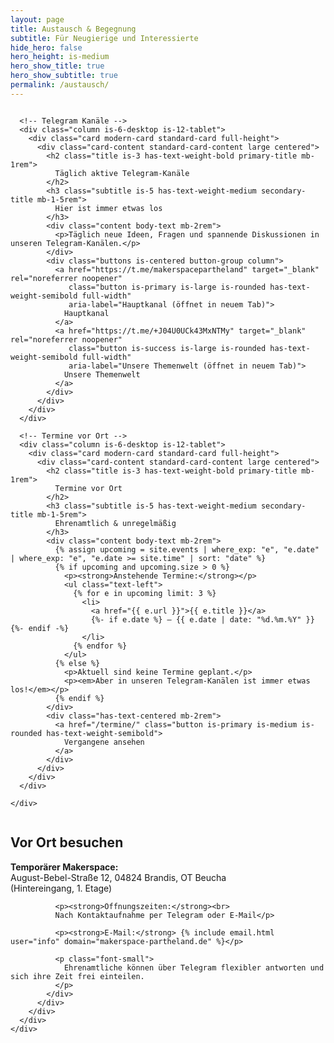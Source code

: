 ```yaml
---
layout: page
title: Austausch & Begegnung
subtitle: Für Neugierige und Interessierte
hide_hero: false
hero_height: is-medium
hero_show_title: true
hero_show_subtitle: true
permalink: /austausch/
---
```


<section class="section main-section">
  <div class="container">
    <div class="columns is-multiline is-centered">
      
      <!-- Telegram Kanäle -->
      <div class="column is-6-desktop is-12-tablet">
        <div class="card modern-card standard-card full-height">
          <div class="card-content standard-card-content large centered">
            <h2 class="title is-3 has-text-weight-bold primary-title mb-1rem">
              Täglich aktive Telegram-Kanäle
            </h2>
            <h3 class="subtitle is-5 has-text-weight-medium secondary-title mb-1-5rem">
              Hier ist immer etwas los
            </h3>
            <div class="content body-text mb-2rem">
              <p>Täglich neue Ideen, Fragen und spannende Diskussionen in unseren Telegram-Kanälen.</p>
            </div>
            <div class="buttons is-centered button-group column">
              <a href="https://t.me/makerspacepartheland" target="_blank" rel="noreferrer noopener" 
                 class="button is-primary is-large is-rounded has-text-weight-semibold full-width"
                 aria-label="Hauptkanal (öffnet in neuem Tab)">
                Hauptkanal
              </a>
              <a href="https://t.me/+J04U0UCk43MxNTMy" target="_blank" rel="noreferrer noopener" 
                 class="button is-success is-large is-rounded has-text-weight-semibold full-width"
                 aria-label="Unsere Themenwelt (öffnet in neuem Tab)">
                Unsere Themenwelt
              </a>
            </div>
          </div>
        </div>
      </div>

      <!-- Termine vor Ort -->
      <div class="column is-6-desktop is-12-tablet">
        <div class="card modern-card standard-card full-height">
          <div class="card-content standard-card-content large centered">
            <h2 class="title is-3 has-text-weight-bold primary-title mb-1rem">
              Termine vor Ort
            </h2>
            <h3 class="subtitle is-5 has-text-weight-medium secondary-title mb-1-5rem">
              Ehrenamtlich & unregelmäßig
            </h3>
            <div class="content body-text mb-2rem">
              {% assign upcoming = site.events | where_exp: "e", "e.date" | where_exp: "e", "e.date >= site.time" | sort: "date" %}
              {% if upcoming and upcoming.size > 0 %}
                <p><strong>Anstehende Termine:</strong></p>
                <ul class="text-left">
                  {% for e in upcoming limit: 3 %}
                    <li>
                      <a href="{{ e.url }}">{{ e.title }}</a>
                      {%- if e.date %} – {{ e.date | date: "%d.%m.%Y" }}{%- endif -%}
                    </li>
                  {% endfor %}
                </ul>
              {% else %}
                <p>Aktuell sind keine Termine geplant.</p>
                <p><em>Aber in unseren Telegram-Kanälen ist immer etwas los!</em></p>
              {% endif %}
            </div>
            <div class="has-text-centered mb-2rem">
              <a href="/termine/" class="button is-primary is-medium is-rounded has-text-weight-semibold">
                Vergangene ansehen
              </a>
            </div>
          </div>
        </div>
      </div>

    </div>
  </div>
</section>

<section class="section secondary-section compact-top">
  <div class="container">
    <div class="columns is-centered">
      <div class="column is-8-desktop is-10-tablet is-12-mobile">
        <div class="card modern-card standard-card full-height">
          <div class="card-content standard-card-content large centered">
            <h2 class="title is-3 has-text-weight-bold primary-title mb-1rem">
              Vor Ort besuchen
            </h2>
            <div class="content body-text">
              <p><strong>Temporärer Makerspace:</strong><br>
              August-Bebel-Straße 12, 04824 Brandis, OT Beucha<br>
              (Hintereingang, 1. Etage)</p>
              
              <p><strong>Öffnungszeiten:</strong><br>
              Nach Kontaktaufnahme per Telegram oder E-Mail</p>
              
              <p><strong>E-Mail:</strong> {% include email.html user="info" domain="makerspace-partheland.de" %}</p>
              
              <p class="font-small">
                Ehrenamtliche können über Telegram flexibler antworten und sich ihre Zeit frei einteilen.
              </p>
            </div>
          </div>
        </div>
      </div>
    </div>
  </div>
</section>
